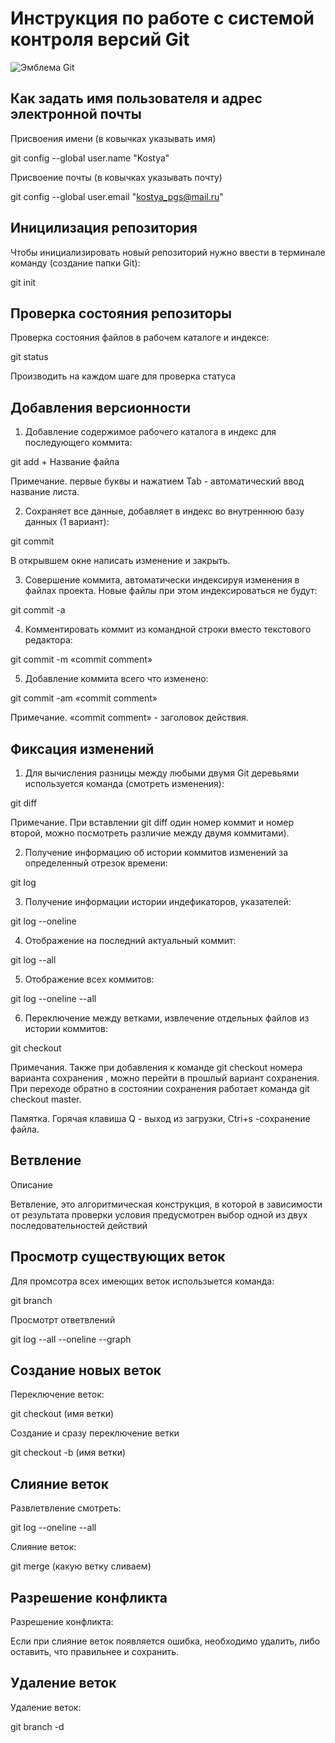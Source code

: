 # **Инструкция по работе с системой контроля версий Git**

![Эмблема Git](git.jpg)

## Как задать имя пользователя и адрес электронной почты

Присвоения имени (в ковычках указывать имя)

git config --global user.name "Kostya"

Присвоение почты (в ковычках указывать почту)

git config --global user.email "kostya_pgs@mail.ru"

## Иницилизация репозитория


Чтобы инициализировать новый репозиторий нужно ввести в терминале команду (создание папки Git):

git init


## Проверка состояния репозиторы

Проверка состояния файлов в рабочем каталоге и индексе:

git status

Производить на каждом шаге для проверка статуса

## Добавления версионности

1) Добавление содержимое рабочего каталога в индекс  для последующего коммита:

git add + Название файла

 Примечание. первые буквы и нажатием Tab - автоматический ввод название листа.

2) Сохраняет  все данные, добавляет в индекс во внутреннюю базу данных (1 вариант):

git commit

В открывшем окне написать изменение и закрыть. 

3) Совершение коммита, автоматически индексируя изменения в файлах проекта. Новые файлы при этом индексироваться не будут:

git commit -a

4) Комментировать коммит из командной строки вместо текстового редактора:

git commit -m «commit comment» 

5) Добавление коммита всего что изменено:

git commit -am «commit comment»

Примечание. «commit comment»  - заголовок действия.


## Фиксация изменений

1) Для вычисления разницы между любыми двумя Git деревьями используется команда (смотреть изменения):

git diff

Примечание. При вставлении git diff один номер коммит и номер второй, можно посмотреть различие между двумя коммитами).

2) Получение информацию об истории коммитов изменений за определенный отрезок времени:

git log

3) Получение информации истории индефикаторов, указателей:

git log --oneline


4) Отображение на последний актуальный коммит:

git log --all

5) Отображение всех коммитов:

git log --oneline --all



6) Переключение между ветками, извлечение отдельных файлов из истории коммитов:

git checkout 

Примечания. Также при добавления  к команде git checkout номера варианта сохранения  , можно перейти в прошлый вариант сохранения. При переходе обратно в состоянии сохранения работает команда git checkout master.


Памятка. Горячая клавиша Q - выход из загрузки,
Ctri+s -сохранение файла.


## Ветвление

Описание 

Ветвление, это алгоритмическая конструкция, в которой в зависимости от результата проверки условия предусмотрен выбор одной из двух последовательностей действий

## Просмотр существующих веток

Для промсотра всех имеющих веток использыется команда:

git branch


Просмотрт ответвлений 

git log --all --oneline --graph


## Создание новых веток 


Переключение веток:


git checkout  (имя ветки)



Создание и сразу переключение ветки

 git checkout -b (имя ветки)

 


## Слияние веток

Развлетвление смотреть:

 git log --oneline --all

Слияние веток:

 git merge (какую ветку сливаем)


## Разрешение конфликта

Разрешение конфликта:

Если при слияние веток появляется ошибка, необходимо удалить, либо оставить, что правильнее и сохранить. 


## Удаление веток


Удаление веток:

git branch -d

